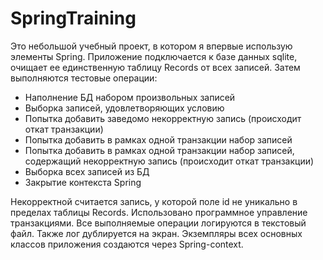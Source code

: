 # SpringTraining

Это небольшой учебный проект, в котором я впервые использую элементы Spring.
Приложение подключается к базе данных sqlite, очищает ее единственную таблицу Records от всех записей. Затем выполняются тестовые операции:
- Наполнение БД набором произвольных записей
- Выборка записей, удовлетворяющих условию
- Попытка добавить заведомо некорректную запись (происходит откат транзакции)
- Попытка добавить в рамках одной транзакции набор записей
- Попытка добавить в рамках одной транзакции набор записей, содержащий некорректную запись (происходит откат транзакции)
- Выборка всех записей из БД
- Закрытие контекста Spring

Некорректной считается запись, у которой поле id не уникально в пределах таблицы Records. Использовано программное управление транзакциями. Все выполняемые операции логируются в текстовый файл. Также лог дублируется на экран. Экземпляры всех основных классов приложения создаются через Spring-context.
